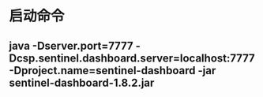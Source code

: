 
# 启动命令
## java -Dserver.port=7777 -Dcsp.sentinel.dashboard.server=localhost:7777 -Dproject.name=sentinel-dashboard -jar sentinel-dashboard-1.8.2.jar
